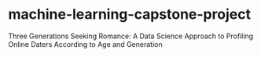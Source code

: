 # machine-learning-capstone-project
Three Generations Seeking Romance: A Data Science Approach to Profiling Online Daters According to Age and Generation
